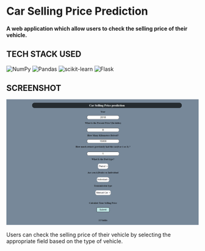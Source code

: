 <h1  style="">Car Selling Price Prediction</h1>

<h4 >A web application which allow users to check the selling price of their vehicle.</h4>

<h2 >TECH STACK USED</h2>

![NumPy](https://img.shields.io/badge/numpy-%23013243.svg?style=for-the-badge&logo=numpy&logoColor=white)
![Pandas](https://img.shields.io/badge/pandas-%23150458.svg?style=for-the-badge&logo=pandas&logoColor=white)
![scikit-learn](https://img.shields.io/badge/scikit--learn-%23F7931E.svg?style=for-the-badge&logo=scikit-learn&logoColor=white)
![Flask](https://img.shields.io/badge/flask-%23000.svg?style=for-the-badge&logo=flask&logoColor=white)

<h2 >SCREENSHOT</h2>

<img src = "https://github.com/shashwatk472/Car_selling_price_prediction/blob/main/Home%20page.png"></img>

<p>Users can check the selling price of their vehicle by selecting the appropriate field based on the type of vehicle.</p>

